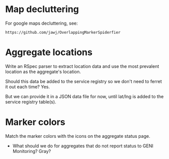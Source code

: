 # Map decluttering

For google maps decluttering, see:

    https://github.com/jawj/OverlappingMarkerSpiderfier

# Aggregate locations

Write an RSpec parser to extract location data and use the most prevalent
location as the aggregate's location.

Should this data be added to the service registry so we don't need to
ferret it out each time? Yes.

But we can provide it in a JSON data file for now, until lat/lng is added
to the service registry table(s).

# Marker colors

Match the marker colors with the icons on the aggregate status page.

* What should we do for aggregates that do not report status to GENI
  Monitoring? Gray?
